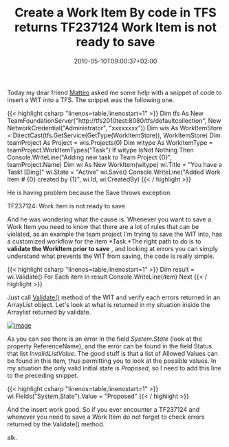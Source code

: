 ﻿---
title: "Create a Work Item By code in TFS returns TF237124 Work Item is not ready to save"
description: ""
date: 2010-05-10T09:00:37+02:00
draft: false
tags: [Team Foundation Server,TfsAPI]
categories: [Tfs]
---
Today my dear friend [Matteo](http://blogs.ugidotnet.org/j3r/Default.aspx) asked me some help with a snippet of code to insert a WIT into a TFS. The snippet was the following one.

{{< highlight csharp "linenos=table,linenostart=1" >}}
Dim tfs As New TeamFoundationServer("http://tfs2010test:8080/tfs/defaultcollection",
New NetworkCredential("Administrator", "xxxxxxxx"))
Dim wis As WorkItemStore = DirectCast(tfs.GetService(GetType(WorkItemStore)), WorkItemStore)
Dim teamProject As Project = wis.Projects(0)
Dim witype As WorkItemType = teamProject.WorkItemTypes("Task")
If witype IsNot Nothing Then
Console.WriteLine("Adding new task to Team Project {0}", teamProject.Name)
Dim wi As New WorkItem(witype)
wi.Title = "You have a Task! [Ding]"
wi.State = "Active"
wi.Save()
Console.WriteLine("Added Work Item # {0} created by {1}", wi.Id, wi.CreatedBy)
{{< / highlight >}}

He is having problem because the Save throws exception.

TF237124: Work Item is not ready to save

And he was wondering what the cause is. Whenever you want to save a Work Item you need to know that there are a lot of rules that can be violated, as an example the team project I'm trying to save the WIT into, has a customized workflow for the item *Task.*The right path to do is to **validate the WorkItem prior to save** , and looking at errors you can simply understand what prevents the WIT from saving, the code is really simple.

{{< highlight csharp "linenos=table,linenostart=1" >}}
Dim result = wi.Validate()
For Each item In result
Console.WriteLine(item)
Next
{{< / highlight >}}

Just call [Validate()](http://msdn.microsoft.com/en-us/library/microsoft.teamfoundation.workitemtracking.client.workitem.validate%28VS.90%29.aspx) method of the WIT and verify each errors returned in an ArrayList object. Let's look at what is returned in my situation inside the Arraylist returned by validate.

[![image](https://www.codewrecks.com/blog/wp-content/uploads/2010/05/image_thumb9.png "image")](https://www.codewrecks.com/blog/wp-content/uploads/2010/05/image9.png)

As you can see there is an error in the field *System.State* (look at the property ReferenceName), and the error can be found in the field Status that list *InvalidListValue*. The good stuff is that a list of Allowed Values can be found in this item, thus permitting you to look at the possible values. In my situation the only valid initial state is *Proposed*, so I need to add this line to the preceding snippet.

{{< highlight csharp "linenos=table,linenostart=1" >}}
wi.Fields("System.State").Value = "Proposed"
{{< / highlight >}}

And the insert work good. So if you ever encounter a TF237124 and whenever you need to save a Work Item do not forget to check errors returned by the Validate() method.

alk.
